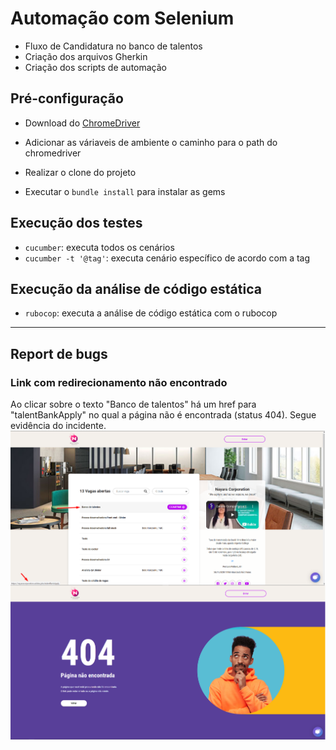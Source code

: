 # Automação com Selenium
- Fluxo de Candidatura no banco de talentos
- Criação dos arquivos Gherkin
- Criação dos scripts de automação

## Pré-configuração
- Download do [ChromeDriver](https://chromedriver.chromium.org/downloads)
- Adicionar as váriaveis de ambiente o caminho para o path do chromedriver

- Realizar o clone do projeto
- Executar o `bundle install` para instalar as gems

## Execução dos testes
- `cucumber`: executa todos os cenários
- `cucumber -t '@tag'`: executa cenário específico de acordo com a tag

## Execução da análise de código estática
- `rubocop`: executa a análise de código estática com o rubocop
_____

## Report de bugs
### Link com redirecionamento não encontrado
Ao clicar sobre o texto "Banco de talentos" há um href para "talentBankApply" no qual a página não é encontrada (status 404).
Segue evidência do incidente.
![Redirect para página não encontrada](images/redirect_404.png)
